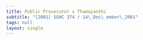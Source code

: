 ```yaml
---
title: Public Prosecutor v Thamayanthi
subtitle: "[2001] SGHC 374 / 14\_Dec\_ember\_2001"
tags: null
layout: single
---
```


